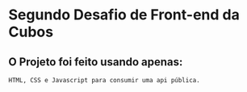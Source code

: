 # Segundo Desafio de Front-end da Cubos

## O Projeto foi feito usando apenas:

```
HTML, CSS e Javascript para consumir uma api pública.
```
